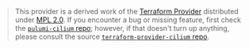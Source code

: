 > This provider is a derived work of the [Terraform Provider](https://github.com/littlejo/terraform-provider-cilium)
> distributed under [MPL 2.0](https://www.mozilla.org/en-US/MPL/2.0/). If you encounter a bug or missing feature,
> first check the [`pulumi-cilium` repo](https://github.com/littlejo/pulumi-cilium/issues); however, if that doesn't turn up anything,
> please consult the source [`terraform-provider-cilium` repo](https://github.com/littlejo/terraform-provider-cilium/issues).
